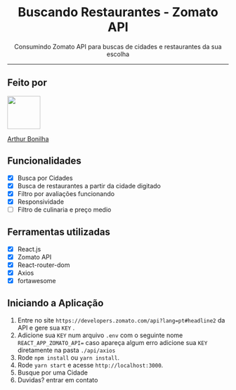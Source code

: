 <h1 align="center">
  Buscando Restaurantes - Zomato API
</h1>

<p align="center">Consumindo Zomato API para buscas de cidades e restaurantes da sua escolha</p>

<hr>

## Feito por

[<img src="https://avatars2.githubusercontent.com/u/32990047?v=4" width="75px;"/>](https://github.com/arthurbonilhan)

[Arthur Bonilha](https://github.com/arthurbonilhan)

## Funcionalidades

- [x] Busca por Cidades
- [x] Busca de restaurantes a partir da cidade digitado
- [x] Filtro por avaliações funcionando
- [x] Responsividade
- [ ] Filtro de culinaria e preço medio

## Ferramentas utilizadas

- [x] React.js
- [x] Zomato API
- [x] React-router-dom
- [x] Axios
- [x] fortawesome

## Iniciando a Aplicação
1. Entre no site `https://developers.zomato.com/api?lang=pt#headline2` da API e gere sua `KEY` .<br />
2. Adicione sua `KEY` num arquivo `.env` com o seguinte nome `REACT_APP_ZOMATO_API=` caso apareça algum erro adicione sua `KEY` diretamente na pasta `./api/axios`
3. Rode `npm install` ou `yarn install`.<br />
4. Rode `yarn start` e acesse `http://localhost:3000`.<br />
5. Busque por uma Cidade<br/>
6. Duvidas? entrar em contato
